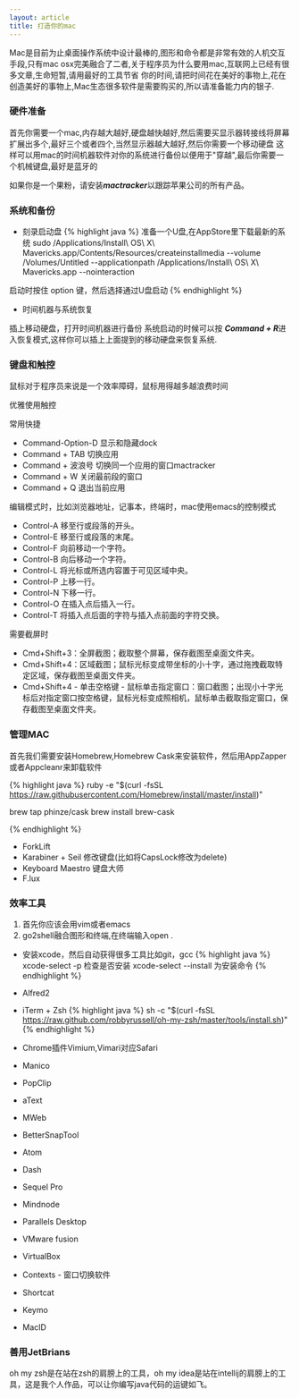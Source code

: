 ```yaml
---
layout: article
title: 打造你的mac
---
```

Mac是目前为止桌面操作系统中设计最棒的,图形和命令都是非常有效的人机交互手段,只有mac osx完美融合了二者,关于程序员为什么要用mac,互联网上已经有很多文章,生命短暂,请用最好的工具节省
你的时间,请把时间花在美好的事物上,花在创造美好的事物上,Mac生态很多软件是需要购买的,所以请准备能力内的银子.

### 硬件准备
首先你需要一个mac,内存越大越好,硬盘越快越好,然后需要买显示器转接线将屏幕扩展出多个,最好三个或者四个,当然显示器越大越好,然后你需要一个移动硬盘
这样可以用mac的时间机器软件对你的系统进行备份以便用于"穿越",最后你需要一个机械键盘,最好是蓝牙的

如果你是一个果粉，请安装***mactracker***以跟踪苹果公司的所有产品。

### 系统和备份

* 刻录启动盘
{% highlight java %}
准备一个U盘,在AppStore里下载最新的系统
sudo /Applications/Install\ OS\ X\ Mavericks.app/Contents/Resources/createinstallmedia --volume /Volumes/Untitled --applicationpath /Applications/Install\ OS\ X\ Mavericks.app --nointeraction

启动时按住 option 键，然后选择通过U盘启动
{% endhighlight %}

* 时间机器与系统恢复

插上移动硬盘，打开时间机器进行备份
系统启动的时候可以按 ***Command + R***进入恢复模式,这样你可以插上上面提到的移动硬盘来恢复系统.


### 键盘和触控

鼠标对于程序员来说是一个效率障碍，鼠标用得越多越浪费时间

优雅使用触控

常用快捷

* Command-Option-D 显示和隐藏dock
* Command + TAB 切换应用
* Command + 波浪号 切换同一个应用的窗口mactracker
* Command + W 关闭最前段的窗口
* Command + Q 退出当前应用

编辑模式时，比如浏览器地址，记事本，终端时，mac使用emacs的控制模式

* Control-A 移至行或段落的开头。
* Control-E 移至行或段落的末尾。
* Control-F 向前移动一个字符。
* Control-B 向后移动一个字符。
* Control-L 将光标或所选内容置于可见区域中央。
* Control-P 上移一行。
* Control-N 下移一行。
* Control-O 在插入点后插入一行。
* Control-T 将插入点后面的字符与插入点前面的字符交换。

需要截屏时

* Cmd+Shift+3：全屏截图；截取整个屏幕，保存截图至桌面文件夹。
* Cmd+Shift+4：区域截图；鼠标光标变成带坐标的小十字，通过拖拽截取特定区域，保存截图至桌面文件夹。
* Cmd+Shift+4 - 单击空格键 - 鼠标单击指定窗口：窗口截图；出现小十字光标后对指定窗口按空格键，鼠标光标变成照相机，鼠标单击截取指定窗口，保存截图至桌面文件夹。

### 管理MAC
首先我们需要安装Homebrew,Homebrew Cask来安装软件，然后用AppZapper或者Appcleanr来卸载软件

{% highlight java %}
ruby -e "$(curl -fsSL https://raw.githubusercontent.com/Homebrew/install/master/install)"

brew tap phinze/cask
brew install brew-cask

{% endhighlight %}

* ForkLift
* Karabiner + Seil 修改键盘(比如将CapsLock修改为delete)
* Keyboard Maestro 键盘大师
* F.lux

### 效率工具

1. 首先你应该会用vim或者emacs
2. go2shell融合图形和终端,在终端输入open .

* 安装xcode，然后自动获得很多工具比如git，gcc
{% highlight java %}
xcode-select -p 检查是否安装
xcode-select --install 为安装命令
{% endhighlight %}


* Alfred2
* iTerm + Zsh
{% highlight java %}
sh -c "$(curl -fsSL https://raw.github.com/robbyrussell/oh-my-zsh/master/tools/install.sh)"
{% endhighlight %}


* Chrome插件Vimium,Vimari对应Safari
* Manico
* PopClip
* aText
* MWeb
* BetterSnapTool
* Atom
* Dash
* Sequel Pro
* Mindnode
* Parallels Desktop
* VMware fusion
* VirtualBox
* Contexts - 窗口切换软件
* Shortcat
* Keymo
* MacID


### 善用JetBrians
oh my zsh是在站在zsh的肩膀上的工具，oh my idea是站在intellij的肩膀上的工具，这是我个人作品，可以让你编写java代码的运键如飞。


